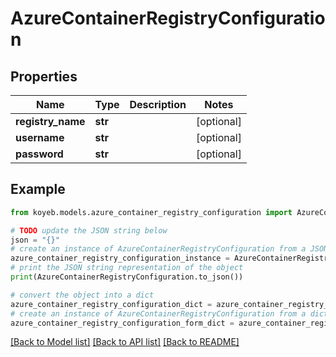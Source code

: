 # AzureContainerRegistryConfiguration


## Properties

Name | Type | Description | Notes
------------ | ------------- | ------------- | -------------
**registry_name** | **str** |  | [optional] 
**username** | **str** |  | [optional] 
**password** | **str** |  | [optional] 

## Example

```python
from koyeb.models.azure_container_registry_configuration import AzureContainerRegistryConfiguration

# TODO update the JSON string below
json = "{}"
# create an instance of AzureContainerRegistryConfiguration from a JSON string
azure_container_registry_configuration_instance = AzureContainerRegistryConfiguration.from_json(json)
# print the JSON string representation of the object
print(AzureContainerRegistryConfiguration.to_json())

# convert the object into a dict
azure_container_registry_configuration_dict = azure_container_registry_configuration_instance.to_dict()
# create an instance of AzureContainerRegistryConfiguration from a dict
azure_container_registry_configuration_form_dict = azure_container_registry_configuration.from_dict(azure_container_registry_configuration_dict)
```
[[Back to Model list]](../README.md#documentation-for-models) [[Back to API list]](../README.md#documentation-for-api-endpoints) [[Back to README]](../README.md)


